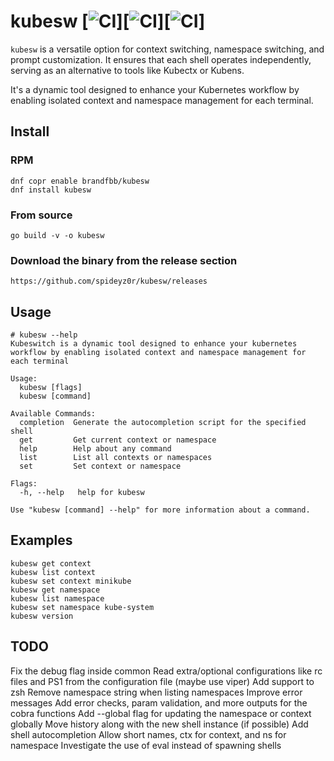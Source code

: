 # kubesw [![CI](https://github.com/spideyz0r/kubesw/workflows/gotester/badge.svg)][![CI](https://github.com/spideyz0r/kubesw/workflows/goreleaser/badge.svg)][![CI](https://github.com/spideyz0r/kubesw/workflows/rpm-builder/badge.svg)]
`kubesw` is a versatile option for context switching, namespace switching, and prompt customization. It ensures that each shell operates independently, serving as an alternative to tools like Kubectx or Kubens.

It's a dynamic tool designed to enhance your Kubernetes workflow by enabling isolated context and namespace management for each terminal.

## Install

### RPM
```
dnf copr enable brandfbb/kubesw
dnf install kubesw
```

### From source
```
go build -v -o kubesw
```
### Download the binary from the release section
```
https://github.com/spideyz0r/kubesw/releases
```

## Usage
```
# kubesw --help
Kubeswitch is a dynamic tool designed to enhance your kubernetes workflow by enabling isolated context and namespace management for each terminal

Usage:
  kubesw [flags]
  kubesw [command]

Available Commands:
  completion  Generate the autocompletion script for the specified shell
  get         Get current context or namespace
  help        Help about any command
  list        List all contexts or namespaces
  set         Set context or namespace

Flags:
  -h, --help   help for kubesw

Use "kubesw [command] --help" for more information about a command.
```

## Examples
```
kubesw get context
kubesw list context
kubesw set context minikube
kubesw get namespace
kubesw list namespace
kubesw set namespace kube-system
kubesw version
```
## TODO
Fix the debug flag inside common
Read extra/optional configurations like rc files and PS1 from the configuration file (maybe use viper)
Add support to zsh
Remove namespace string when listing namespaces
Improve error messages
Add error checks, param validation, and more outputs for the cobra functions
Add --global flag for updating the namespace or context globally
Move history along with the new shell instance (if possible)
Add shell autocompletion
Allow short names, ctx for context, and ns for namespace
Investigate the use of eval instead of spawning shells
